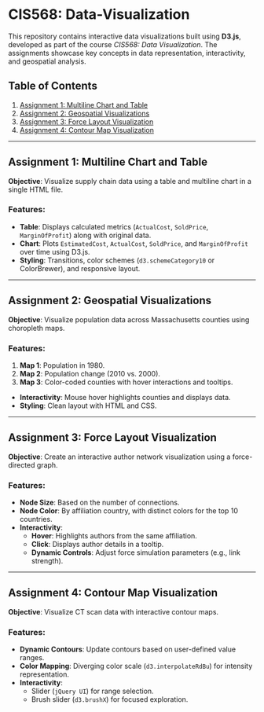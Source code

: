 # CIS568: Data-Visualization

This repository contains interactive data visualizations built using **D3.js**, developed as part of the course *CIS568: Data Visualization*. The assignments showcase key concepts in data representation, interactivity, and geospatial analysis. 

## Table of Contents  
1. [Assignment 1: Multiline Chart and Table](#assignment-1-multiline-chart-and-table)  
2. [Assignment 2: Geospatial Visualizations](#assignment-2-geospatial-visualizations)  
3. [Assignment 3: Force Layout Visualization](#assignment-3-force-layout-visualization)  
4. [Assignment 4: Contour Map Visualization](#assignment-4-contour-map-visualization)  

---

## Assignment 1: Multiline Chart and Table  
**Objective**: Visualize supply chain data using a table and multiline chart in a single HTML file.  

### Features:  
- **Table**: Displays calculated metrics (`ActualCost`, `SoldPrice`, `MarginOfProfit`) along with original data.  
- **Chart**: Plots `EstimatedCost`, `ActualCost`, `SoldPrice`, and `MarginOfProfit` over time using D3.js.  
- **Styling**: Transitions, color schemes (`d3.schemeCategory10` or ColorBrewer), and responsive layout.  

---

## Assignment 2: Geospatial Visualizations  
**Objective**: Visualize population data across Massachusetts counties using choropleth maps.  

### Features:  
1. **Map 1**: Population in 1980.  
2. **Map 2**: Population change (2010 vs. 2000).  
3. **Map 3**: Color-coded counties with hover interactions and tooltips.  
- **Interactivity**: Mouse hover highlights counties and displays data.  
- **Styling**: Clean layout with HTML and CSS.  

---

## Assignment 3: Force Layout Visualization  
**Objective**: Create an interactive author network visualization using a force-directed graph.  

### Features:  
- **Node Size**: Based on the number of connections.  
- **Node Color**: By affiliation country, with distinct colors for the top 10 countries.  
- **Interactivity**:  
  - **Hover**: Highlights authors from the same affiliation.  
  - **Click**: Displays author details in a tooltip.  
  - **Dynamic Controls**: Adjust force simulation parameters (e.g., link strength).  

---

## Assignment 4: Contour Map Visualization  
**Objective**: Visualize CT scan data with interactive contour maps.  

### Features:  
- **Dynamic Contours**: Update contours based on user-defined value ranges.  
- **Color Mapping**: Diverging color scale (`d3.interpolateRdBu`) for intensity representation.  
- **Interactivity**:  
  - Slider (`jQuery UI`) for range selection.  
  - Brush slider (`d3.brushX`) for focused exploration.  
